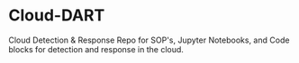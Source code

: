 # Cloud-DART
Cloud Detection &amp; Response Repo for SOP's, Jupyter Notebooks, and Code blocks for detection and response in the cloud. 

